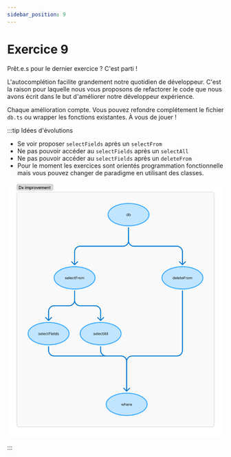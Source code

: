 ```yaml
---
sidebar_position: 9
---
```


# Exercice 9

Prêt.e.s pour le dernier exercice ? C'est parti !

L'autocomplétion facilite grandement notre quotidien de développeur. C'est la raison pour laquelle nous vous proposons de refactorer le code que nous avons écrit dans le but d'améliorer notre développeur expérience.

Chaque amélioration compte. Vous pouvez refondre complétement le fichier `db.ts` ou wrapper les fonctions existantes. À vous de jouer !

:::tip Idées d'évolutions

- Se voir proposer `selectFields` après un `selectFrom`
- Ne pas pouvoir accéder au `selectFields` après un `selectAll`
- Ne pas pouvoir accéder au `selectFields` après un `deleteFrom`
- Pour le moment les exercices sont orientés programmation fonctionnelle mais vous pouvez changer de paradigme en utilisant des classes.

![Dx flow](img/dx_flow.png)

:::
